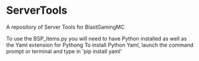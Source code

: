 # ServerTools
A repository of Server Tools for BlastGamingMC


To use the BSP_Items.py you will need to have Python installed as well as the Yaml extension for Pythong
To install Python Yaml, launch the command prompt or terminal and type in 'pip install yaml'
